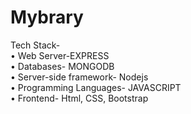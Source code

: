 # Mybrary
Tech Stack-<br>
•	Web Server-EXPRESS<br>
•	Databases- MONGODB<br>
•	Server-side framework- Nodejs<br>
•	Programming Languages- JAVASCRIPT<br>
•	Frontend- Html, CSS, Bootstrap<br>
